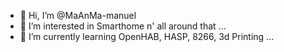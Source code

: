 - 👋 Hi, I’m @MaAnMa-manuel
- 👀 I’m interested in Smarthome n' all around that ...
- 🌱 I’m currently learning OpenHAB, HASP, 8266, 3d Printing ...

<!---
MaAnMa-manuel/MaAnMa-manuel is a ✨ special ✨ repository because its `README.md` (this file) appears on your GitHub profile.
You can click the Preview link to take a look at your changes.
--->
